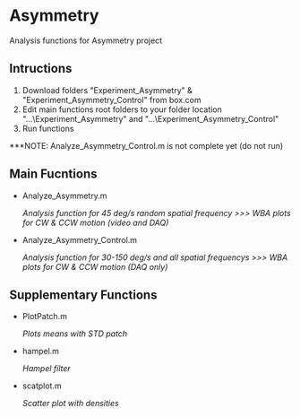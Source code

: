 # Asymmetry

Analysis functions for Asymmetry project

## Intructions
1. Download folders "Experiment_Asymmetry" & "Experiment_Asymmetry_Control" from box.com
2. Edit main functions root folders to your folder location "...\Experiment_Asymmetry" and "...\Experiment_Asymmetry_Control"
3. Run functions

***NOTE: Analyze_Asymmetry_Control.m is not complete yet (do not run)
## Main Fucntions

* Analyze_Asymmetry.m

	*Analysis function for 45 deg/s random spatial frequency >>> WBA plots for CW & CCW motion (video and DAQ)*
	
* Analyze_Asymmetry_Control.m

	*Analysis function for 30-150 deg/s and all spatial frequencys >>> WBA plots for CW & CCW motion (DAQ only)*
	
## Supplementary Functions

* PlotPatch.m

	*Plots means with STD patch*

* hampel.m

	*Hampel filter*

* scatplot.m

	*Scatter plot with densities*
